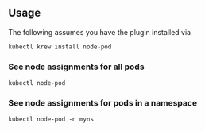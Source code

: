 
## Usage
The following assumes you have the plugin installed via

```shell
kubectl krew install node-pod
```

### See node assignments for all pods

```shell
kubectl node-pod
```

### See node assignments for pods in a namespace

```shell
kubectl node-pod -n myns
```
